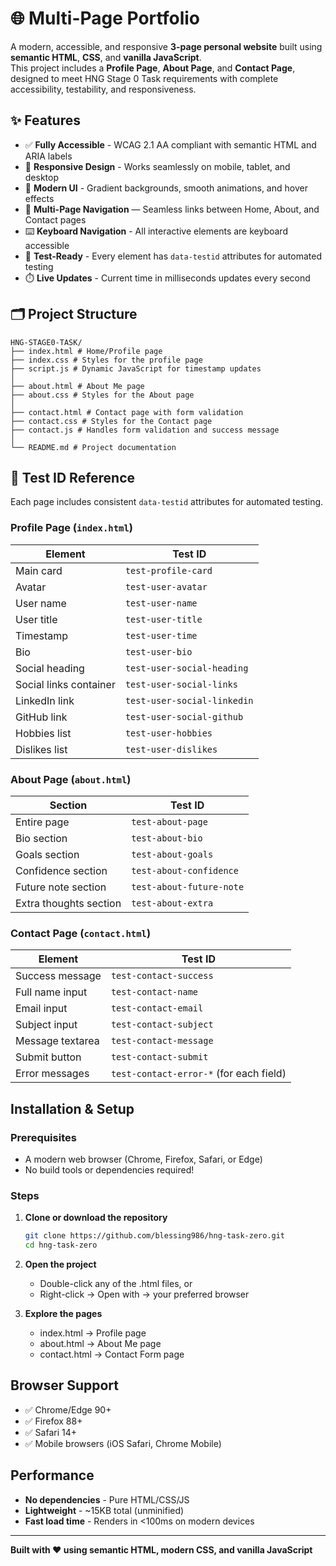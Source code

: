 # 🌐 Multi-Page Portfolio

A modern, accessible, and responsive **3-page personal website** built using **semantic HTML**, **CSS**, and **vanilla JavaScript**.  
This project includes a **Profile Page**, **About Page**, and **Contact Page**, designed to meet HNG Stage 0 Task requirements with complete accessibility, testability, and responsiveness.

## ✨ Features

- ✅ **Fully Accessible** - WCAG 2.1 AA compliant with semantic HTML and ARIA labels
- 📱 **Responsive Design** - Works seamlessly on mobile, tablet, and desktop
- 🎨 **Modern UI** - Gradient backgrounds, smooth animations, and hover effects
- 🧭 **Multi-Page Navigation** — Seamless links between Home, About, and Contact pages
- ⌨️ **Keyboard Navigation** - All interactive elements are keyboard accessible
- 🧪 **Test-Ready** - Every element has `data-testid` attributes for automated testing
- ⏱️ **Live Updates** - Current time in milliseconds updates every second

## 🗂️ Project Structure

```
HNG-STAGE0-TASK/
├── index.html # Home/Profile page
├── index.css # Styles for the profile page
├── script.js # Dynamic JavaScript for timestamp updates
│
├── about.html # About Me page
├── about.css # Styles for the About page
│
├── contact.html # Contact page with form validation
├── contact.css # Styles for the Contact page
├── contact.js # Handles form validation and success message
│
└── README.md # Project documentation
```

## 🧩 Test ID Reference

Each page includes consistent `data-testid` attributes for automated testing.

### **Profile Page (`index.html`)**

| Element                | Test ID                     |
| ---------------------- | --------------------------- |
| Main card              | `test-profile-card`         |
| Avatar                 | `test-user-avatar`          |
| User name              | `test-user-name`            |
| User title             | `test-user-title`           |
| Timestamp              | `test-user-time`            |
| Bio                    | `test-user-bio`             |
| Social heading         | `test-user-social-heading`  |
| Social links container | `test-user-social-links`    |
| LinkedIn link          | `test-user-social-linkedin` |
| GitHub link            | `test-user-social-github`   |
| Hobbies list           | `test-user-hobbies`         |
| Dislikes list          | `test-user-dislikes`        |

### **About Page (`about.html`)**

| Section                | Test ID                  |
| ---------------------- | ------------------------ |
| Entire page            | `test-about-page`        |
| Bio section            | `test-about-bio`         |
| Goals section          | `test-about-goals`       |
| Confidence section     | `test-about-confidence`  |
| Future note section    | `test-about-future-note` |
| Extra thoughts section | `test-about-extra`       |

### **Contact Page (`contact.html`)**

| Element          | Test ID                                 |
| ---------------- | --------------------------------------- |
| Success message  | `test-contact-success`                  |
| Full name input  | `test-contact-name`                     |
| Email input      | `test-contact-email`                    |
| Subject input    | `test-contact-subject`                  |
| Message textarea | `test-contact-message`                  |
| Submit button    | `test-contact-submit`                   |
| Error messages   | `test-contact-error-*` (for each field) |


## Installation & Setup

### Prerequisites

- A modern web browser (Chrome, Firefox, Safari, or Edge)
- No build tools or dependencies required!

### Steps

1. **Clone or download the repository**

   ```bash
   git clone https://github.com/blessing986/hng-task-zero.git
   cd hng-task-zero
   ```

2. **Open the project**

   - Double-click any of the .html files, or
   - Right-click → Open with → your preferred browser

3. **Explore the pages**
   - index.html → Profile page
   - about.html → About Me page
   - contact.html → Contact Form page

## Browser Support

- ✅ Chrome/Edge 90+
- ✅ Firefox 88+
- ✅ Safari 14+
- ✅ Mobile browsers (iOS Safari, Chrome Mobile)

## Performance

- **No dependencies** - Pure HTML/CSS/JS
- **Lightweight** - ~15KB total (unminified)
- **Fast load time** - Renders in <100ms on modern devices

---

**Built with ❤️ using semantic HTML, modern CSS, and vanilla JavaScript**
